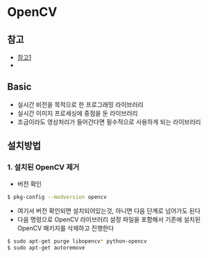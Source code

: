 # OpenCV

## 참고

- [참고1](https://m.blog.naver.com/samsjang/220498694383)
- 



## Basic

- 실시간 비전을 목적으로 한 프로그래밍 라이브러리
- 실시간 이미지 프로세싱에 중점을 둔 라이브러리
- 조금이라도 영상처리가 들어간다면 필수적으로 사용하게 되는 라이브러리



## 설치방법

### 1. 설치된 OpenCV 제거

- 버전 확인

```bash
$ pkg-config --modversion opencv
```



- 여기서 버전 확인되면 설치되어있는것, 아니면 다음 단계로 넘어가도 된다
- 다음 명령으로 OpenCV 라이브러리 설정 파일을 포함해서 기존에 설치된 OpenCV 패키지를 삭제하고 진행한다

```bash
$ sudo apt-get purge libopencv* python-opencv
$ sudo apt-get autoremove
```



